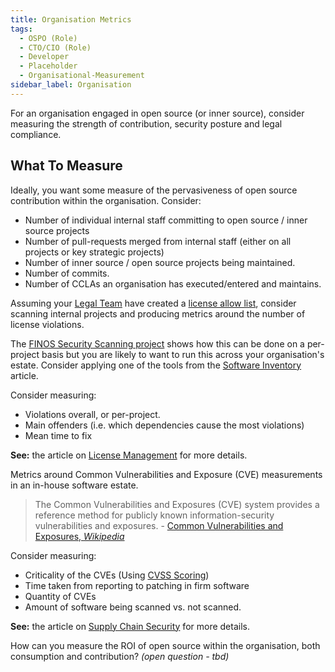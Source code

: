 ```yaml
---
title: Organisation Metrics
tags: 
  - OSPO (Role)
  - CTO/CIO (Role)
  - Developer
  - Placeholder
  - Organisational-Measurement
sidebar_label: Organisation
---
```


For an organisation engaged in open source (or inner source), consider measuring the strength of contribution, security posture and legal compliance.

## What To Measure

<BoxOut title="Committer Strength" image="/img/bok/metric.png">

Ideally, you want some measure of the pervasiveness of open source contribution within the organisation.  Consider:

- Number of individual internal staff committing to open source / inner source projects
- Number of pull-requests merged from internal staff (either on all projects or key strategic projects)
- Number of inner source / open source projects being maintained.
- Number of commits.
- Number of CCLAs an organisation has executed/entered and maintains.

</BoxOut>

<BoxOut title="License Compliance" image="/img/bok/metric.png">

Assuming your [Legal Team](../Roles/Legal) have created a [license allow list](License-Management), consider scanning internal projects and producing metrics around the number of license violations. 

The [FINOS Security Scanning project](https://github.com/finos/security-scanning) shows how this can be done on a per-project basis but you are likely to want to run this across your organisation's estate.    Consider applying one of the tools from the [Software Inventory](Software-Inventory) article.

Consider measuring:

- Violations overall, or per-project.
- Main offenders (i.e. which dependencies cause the most violations)
- Mean time to fix

**See:** the article on [License Management](../Activities/Level-2/License-Management) for more details.


</BoxOut>


<BoxOut title="Vulnerability Exposure" image="/img/bok/metric.png">

Metrics around Common Vulnerabilities and Exposure (CVE) measurements in an in-house software estate.

> The Common Vulnerabilities and Exposures (CVE) system provides a reference method for publicly known information-security vulnerabilities and exposures. - [Common Vulnerabilities and Exposures, _Wikipedia_](https://en.wikipedia.org/wiki/Common_Vulnerabilities_and_Exposures)

Consider measuring: 

- Criticality of the CVEs (Using [CVSS Scoring](https://en.wikipedia.org/wiki/Common_Vulnerability_Scoring_System))
- Time taken from reporting to patching in firm software
- Quantity of CVEs
- Amount of software being scanned vs. not scanned.

**See:** the article on [Supply Chain Security](../Activities/Level-2/Supply-Chain-Security) for more details.

</BoxOut>

<BoxOut title="Return On Investment (ROI)" image="/img/bok/metric.png">

How can you measure the ROI of open source within the organisation, both consumption and contribution? _(open question - tbd)_

</BoxOut>
